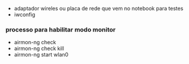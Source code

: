 - adaptador wireles ou placa de rede que vem no notebook para testes
- iwconfig

### processo para habilitar modo monitor
- airmon-ng check
- airmon-ng check kill
- airmon-ng start wlan0
